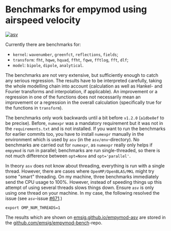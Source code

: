# Benchmarks for empymod using airspeed velocity

[![asv](http://img.shields.io/badge/benchmarked%20by-asv-blue.svg?style=flat)](http://empymod.github.io/empymod-asv/)

Currently there are benchmarks for:

   - `kernel`: `wavenumber`, `greenfct`, `reflections`, `fields`;
   - `transform`: `fht`, `hqwe`, `hquad`, `ffht`, `fqwe`, `fftlog`, `fft`,
     `dlf`;
   - `model`: `bipole`, `dipole`, `analytical`.

The benchmarks are not very extensive, but sufficiently enough to catch any
serious regression. The results have to be interpreted carefully, taking the
whole modelling chain into account (calculation as well as Hankel- and Fourier
transforms and interpolation, if applicable). An improvement or a regression in
one of the functions does not necessarily mean an improvement or a regression
in the overall calculation (specifically true for the functions in
`transform`).

The benchmarks only work backwards until a bit before `v1.2.0` (`a1dbe8ef` to
be precise). Before, `numexpr` was a mandatory requirement but it was not in
the `requirements.txt` and is not installed. If you want to run the benchmarks
for earlier commits too, you have to install `numexpr` manually in the
environment which is used by `asv` (in the `asv/env`-directory). No benchmarks
are carried out for `numexpr`, as `numexpr` really only helps if `empymod` is
run in parallel; benchmarks are run single-threaded, so there is not much
difference between `opt=None` and `opt='parallel'`.

In theory `asv` does not know about threading, everything is run with a single
thread. However, there are cases where `OpenMP/OpenBLAS/MKL` might try some
"smart" threading. On my machine, three benchmarks immediately send the CPU
usage to 100%. However, instead of speeding things up this attempt of using
several threads slows things down. Ensure `asv` is only using one thread on
your machine. In my case, the following resolved the issue (see `asv`-issue
[#671](https://github.com/airspeed-velocity/asv/issues/671).)

```
export OMP_NUM_THREADS=1
```

The results which are shown on
[emsig.github.io/empymod-asv](http://emsig.github.io/empymod-asv/) are stored in the
[github.com/emsig/empymod-bench](http://github.com/emsig/empymod-bench)-repo.
